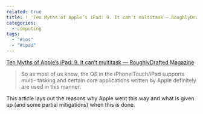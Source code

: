 ```yaml
---
related: true
title: ! 'Ten Myths of Apple’s iPad: 9. It can’t multitask — RoughlyDrafted Magazine'
categories:
  - computing
tags:
  - "#ios"
  - "#ipad"
---
```

[Ten Myths of Apple’s iPad: 9. It can’t multitask — RoughlyDrafted
Magazine][1]

> So as most of us know, the OS in the iPhoneiTouch/iPad supports multi-
tasking and certain core applications written by Apple definitely are used in
this manner.

This article lays out the reasons why Apple went this way and what is given up
(and some partial mitigations) when this is done.

[1]: http://www.roughlydrafted.com/2010/02/17/ten-myths-of-apple’s-ipad-9-it-cant-multitask/

